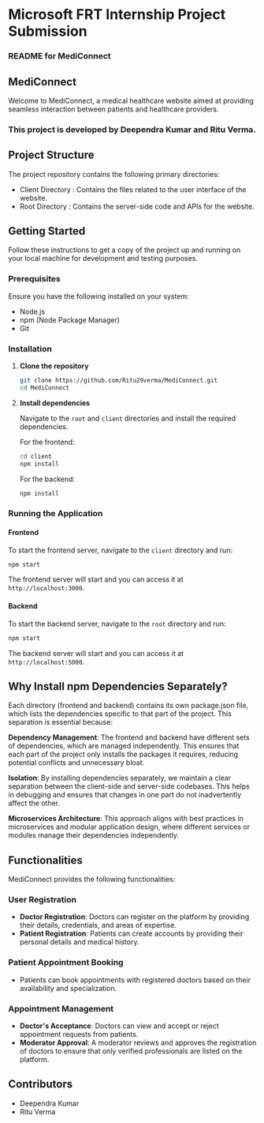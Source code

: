 # Microsoft FRT Internship Project Submission 

### README for MediConnect

## MediConnect

Welcome to MediConnect, a medical healthcare website aimed at providing seamless interaction between patients and healthcare providers.

### This project is developed by Deependra Kumar and Ritu Verma.

## Project Structure

The project repository contains the following primary directories:

-  Client Directory : Contains the files related to the user interface of the website.
-  Root Directory : Contains the server-side code and APIs for the website.

## Getting Started

Follow these instructions to get a copy of the project up and running on your local machine for development and testing purposes.

### Prerequisites

Ensure you have the following installed on your system:

- Node.js
- npm (Node Package Manager)
- Git

### Installation

1. **Clone the repository**

    ```bash
    git clone https://github.com/Ritu29verma/MediConnect.git
    cd MediConnect
    ```

2. **Install dependencies**

    Navigate to the `root` and `client` directories and install the required dependencies.

    For the frontend:
    
    ```bash
    cd client
    npm install
    ```

    For the backend:
    
    ```bash
    npm install
    ```

### Running the Application

#### Frontend

To start the frontend server, navigate to the `client` directory and run:

```bash
npm start
```

The frontend server will start and you can access it at `http://localhost:3000`.

#### Backend

To start the backend server, navigate to the `root` directory and run:

```bash
npm start
```

The backend server will start and you can access it at `http://localhost:5000`.


## Why Install npm Dependencies Separately?

Each directory (frontend and backend) contains its own package.json file, which lists the dependencies specific to that part of the project. This separation is essential because:

**Dependency Management**: The frontend and backend have different sets of dependencies, which are managed independently. This ensures that each part of the project only installs the packages it requires, reducing potential conflicts and unnecessary bloat.

**Isolation**: By installing dependencies separately, we maintain a clear separation between the client-side and server-side codebases. This helps in debugging and ensures that changes in one part do not inadvertently affect the other.

**Microservices Architecture**: This approach aligns with best practices in microservices and modular application design, where different services or modules manage their dependencies independently.


## Functionalities

MediConnect provides the following functionalities:

### User Registration

- **Doctor Registration**: Doctors can register on the platform by providing their details, credentials, and areas of expertise.
- **Patient Registration**: Patients can create accounts by providing their personal details and medical history.

### Patient Appointment Booking

- Patients can book appointments with registered doctors based on their availability and specialization.

### Appointment Management

- **Doctor's Acceptance**: Doctors can view and accept or reject appointment requests from patients.
- **Moderator Approval**: A moderator reviews and approves the registration of doctors to ensure that only verified professionals are listed on the platform.

## Contributors

- Deependra Kumar
- Ritu Verma
